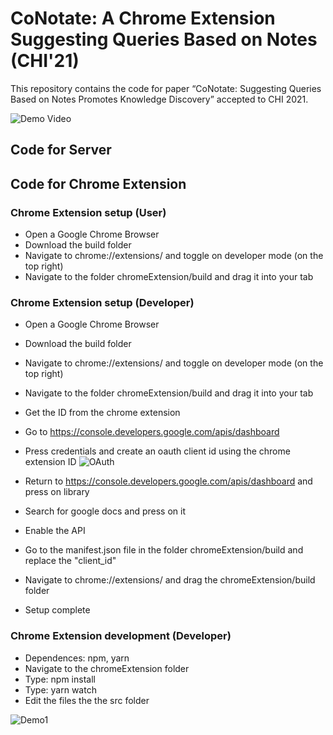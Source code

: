 # CoNotate: A Chrome Extension Suggesting Queries Based on Notes (CHI'21)

This repository contains the code for paper “CoNotate: Suggesting Queries Based on Notes Promotes Knowledge Discovery” accepted to CHI 2021.

![Demo Video](https://www.youtube.com/watch?v=vH3htoAq0Ck&feature=youtu.be)

## Code for Server

## Code for Chrome Extension

### Chrome Extension setup (User)

- Open a Google Chrome Browser
- Download the build folder
- Navigate to chrome://extensions/ and toggle on developer mode (on the top right)
- Navigate to the folder chromeExtension/build and drag it into your tab

### Chrome Extension setup (Developer)

- Open a Google Chrome Browser
- Download the build folder
- Navigate to chrome://extensions/ and toggle on developer mode (on the top right)
- Navigate to the folder chromeExtension/build and drag it into your tab
- Get the ID from the chrome extension
- Go to https://console.developers.google.com/apis/dashboard
- Press credentials and create an oauth client id using the chrome extension ID
![OAuth](https://user-images.githubusercontent.com/44254631/85097930-efde4000-b1ad-11ea-99b4-8742537d9ed2.png)

- Return to https://console.developers.google.com/apis/dashboard and press on library
- Search for google docs and press on it 
- Enable the API
- Go to the manifest.json file in the folder chromeExtension/build and replace the "client_id"
- Navigate to chrome://extensions/ and drag the chromeExtension/build folder
- Setup complete

### Chrome Extension development (Developer)
- Dependences: npm, yarn
- Navigate to the chromeExtension folder
- Type: npm install
- Type: yarn watch
- Edit the files the the src folder

![Demo1](https://i.imgur.com/GLn5iy9.png)
